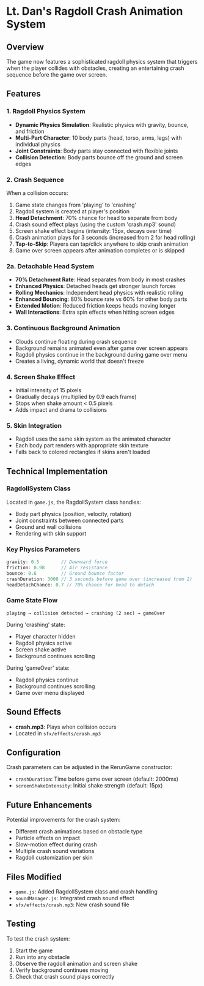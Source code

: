# Lt. Dan's Ragdoll Crash Animation System

## Overview
The game now features a sophisticated ragdoll physics system that triggers when the player collides with obstacles, creating an entertaining crash sequence before the game over screen.

## Features

### 1. **Ragdoll Physics System**
- **Dynamic Physics Simulation**: Realistic physics with gravity, bounce, and friction
- **Multi-Part Character**: 10 body parts (head, torso, arms, legs) with individual physics
- **Joint Constraints**: Body parts stay connected with flexible joints
- **Collision Detection**: Body parts bounce off the ground and screen edges

### 2. **Crash Sequence**
When a collision occurs:
1. Game state changes from 'playing' to 'crashing'
2. Ragdoll system is created at player's position
3. **Head Detachment**: 70% chance for head to separate from body
4. Crash sound effect plays (using the custom 'crash.mp3' sound)
5. Screen shake effect begins (intensity: 15px, decays over time)
6. Crash animation plays for 3 seconds (increased from 2 for head rolling)
7. **Tap-to-Skip**: Players can tap/click anywhere to skip crash animation
8. Game over screen appears after animation completes or is skipped

### 2a. **Detachable Head System**
- **70% Detachment Rate**: Head separates from body in most crashes
- **Enhanced Physics**: Detached heads get stronger launch forces
- **Rolling Mechanics**: Independent head physics with realistic rolling
- **Enhanced Bouncing**: 80% bounce rate vs 60% for other body parts
- **Extended Motion**: Reduced friction keeps heads moving longer
- **Wall Interactions**: Extra spin effects when hitting screen edges

### 3. **Continuous Background Animation**
- Clouds continue floating during crash sequence
- Background remains animated even after game over screen appears
- Ragdoll physics continue in the background during game over menu
- Creates a living, dynamic world that doesn't freeze

### 4. **Screen Shake Effect**
- Initial intensity of 15 pixels
- Gradually decays (multiplied by 0.9 each frame)
- Stops when shake amount < 0.5 pixels
- Adds impact and drama to collisions

### 5. **Skin Integration**
- Ragdoll uses the same skin system as the animated character
- Each body part renders with appropriate skin texture
- Falls back to colored rectangles if skins aren't loaded

## Technical Implementation

### RagdollSystem Class
Located in `game.js`, the RagdollSystem class handles:
- Body part physics (position, velocity, rotation)
- Joint constraints between connected parts
- Ground and wall collisions
- Rendering with skin support

### Key Physics Parameters
```javascript
gravity: 0.5        // Downward force
friction: 0.98      // Air resistance
bounce: 0.6         // Ground bounce factor
crashDuration: 3000 // 3 seconds before game over (increased from 2)
headDetachChance: 0.7 // 70% chance for head to detach
```

### Game State Flow
```
playing → collision detected → crashing (2 sec) → gameOver
```

During 'crashing' state:
- Player character hidden
- Ragdoll physics active
- Screen shake active
- Background continues scrolling

During 'gameOver' state:
- Ragdoll physics continue
- Background continues scrolling
- Game over menu displayed

## Sound Effects
- **crash.mp3**: Plays when collision occurs
- Located in `sfx/effects/crash.mp3`

## Configuration
Crash parameters can be adjusted in the RerunGame constructor:
- `crashDuration`: Time before game over screen (default: 2000ms)
- `screenShakeIntensity`: Initial shake strength (default: 15px)

## Future Enhancements
Potential improvements for the crash system:
- Different crash animations based on obstacle type
- Particle effects on impact
- Slow-motion effect during crash
- Multiple crash sound variations
- Ragdoll customization per skin

## Files Modified
- `game.js`: Added RagdollSystem class and crash handling
- `soundManager.js`: Integrated crash sound effect
- `sfx/effects/crash.mp3`: New crash sound file

## Testing
To test the crash system:
1. Start the game
2. Run into any obstacle
3. Observe the ragdoll animation and screen shake
4. Verify background continues moving
5. Check that crash sound plays correctly
